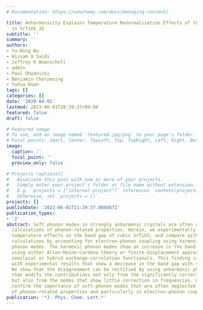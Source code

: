 ```yaml
---
# Documentation: https://wowchemy.com/docs/managing-content/

title: Anharmonicity Explains Temperature Renormalization Effects of the Band Gap
  in SrTiO$_3$
subtitle: ''
summary: ''
authors:
- Yu-Ning Wu
- Wissam A Saidi
- Jeffrey K Wuenschell
- admin
- Paul Ohodnicki
- Benjamin Chorpening
- Yuhua Duan
tags: []
categories: []
date: '2020-04-01'
lastmod: 2023-06-01T20:39:37+09:00
featured: false
draft: false

# Featured image
# To use, add an image named `featured.jpg/png` to your page's folder.
# Focal points: Smart, Center, TopLeft, Top, TopRight, Left, Right, BottomLeft, Bottom, BottomRight.
image:
  caption: ''
  focal_point: ''
  preview_only: false

# Projects (optional).
#   Associate this post with one or more of your projects.
#   Simply enter your project's folder or file name without extension.
#   E.g. `projects = ["internal-project"]` references `content/project/deep-learning/index.md`.
#   Otherwise, set `projects = []`.
projects: []
publishDate: '2023-06-01T11:39:37.808667Z'
publication_types:
- '2'
abstract: Soft phonon modes in strongly anharmonic crystals are often neglected in
  calculations of phonon-related properties. Herein, we experimentally measure the
  temperature effects on the band gap of cubic SrTiO3, and compare with first-principles
  calculations by accounting for electron-phonon coupling using harmonic and anharmonic
  phonon modes. The harmonic phonon modes show an increase in the band gap with temperature
  using either Allen-Heine-Cardona theory or finite-displacement approach, and with
  semilocal or hybrid exchange-correlation functionals. This finding is in contrast
  with experimental results that show a decrease in the band gap with temperature.
  We show that the disagreement can be rectified by using anharmonic phonon modes
  that modify the contributions not only from the significantly corrected soft modes,
  but also from the modes that show little correction in frequencies. Our results
  confirm the importance of soft-phonon modes that are often neglected in the computation
  of phonon-related properties and particularly in electron-phonon coupling.
publication: '*J. Phys. Chem. Lett.*'
---
```

